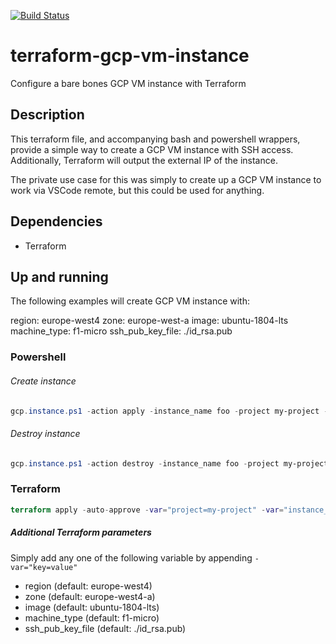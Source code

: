 [![Build Status](https://travis-ci.org/luksi1/terraform-gcp-vm-instance.svg?branch=master)](https://travis-ci.org/luksi1/terraform-gcp-vm-instance)

# terraform-gcp-vm-instance
Configure a bare bones GCP VM instance with Terraform

## Description
This terraform file, and accompanying bash and powershell wrappers, provide a simple way to create a GCP VM instance with SSH access. Additionally, Terraform will output the external IP of the instance.

The private use case for this was simply to create up a GCP VM instance to work via VSCode remote, but this could be used for anything.

## Dependencies
- Terraform

## Up and running
The following examples will create GCP VM instance with:

region: europe-west4
zone: europe-west-a
image: ubuntu-1804-lts
machine_type: f1-micro
ssh_pub_key_file: ./id_rsa.pub

### Powershell

###### Create instance
```powershell
gcp.instance.ps1 -action apply -instance_name foo -project my-project -credential secrets/my.json
```

###### Destroy instance
```powershell
gcp.instance.ps1 -action destroy -instance_name foo -project my-project -credential secrets/my.json
```

### Terraform
```terraform
terraform apply -auto-approve -var="project=my-project" -var="instance_name=foo" -var="credentials=./secrets/my.json"
```

##### Additional Terraform parameters
Simply add any one of the following variable by appending `-var="key=value"`

- region (default: europe-west4)
- zone (default: europe-west4-a)
- image (default: ubuntu-1804-lts)
- machine_type (default: f1-micro)
- ssh_pub_key_file (default: ./id_rsa.pub)
